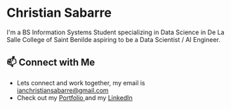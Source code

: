 # Christian Sabarre 

I'm a BS Information Systems Student specializing in Data Science in De La Salle College of Saint Benilde aspiring to be a Data Scientist / AI Engineer.

## 📫 Connect with Me

- Lets connect and work together, my email is ianchristiansabarre@gmail.com
- Check out my <a href="https://christian-portfolio-snowy.vercel.app/"> Portfolio </a> and my <a href="https://www.linkedin.com/in/christian-sabarre-990156288"> LinkedIn </a>
<!--
**ChristianSabarre/christiansabarre** is a ✨ _special_ ✨ repository because its `README.md` (this file) appears on your GitHub profile.

Here are some ideas to get you started:

- 🔭 I’m currently working on ...
- 🌱 I’m currently learning ...
- 👯 I’m looking to collaborate on ...
- 🤔 I’m looking for help with ...
- 💬 Ask me about ...
- 📫 How to reach me: ...
- 😄 Pronouns: ...
- ⚡ Fun fact: ...
-->
